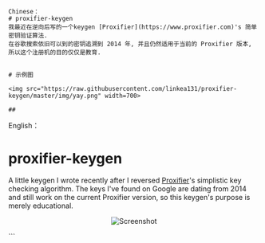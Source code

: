 ##
```
Chinese：
# proxifier-keygen
我最近在逆向后写的一个keygen [Proxifier](https://www.proxifier.com)'s 简单密钥验证算法.
在谷歌搜索依旧可以到的密钥追溯到 2014 年, 并且仍然适用于当前的 Proxifier 版本, 所以这个注册机的目的仅仅是教育.


# 示例图

<img src="https://raw.githubusercontent.com/linkea131/proxifier-keygen/master/img/yay.png" width=700>

##
```
English：
# proxifier-keygen
A little keygen I wrote recently after I reversed [Proxifier](https://www.proxifier.com)'s simplistic key checking algorithm.
The keys I've found on Google are dating from 2014 and still work on the current Proxifier version, so this keygen's purpose is merely educational.

<p align="center">
  <img src="https://raw.githubusercontent.com/linkea131/proxifier-keygen/master/img/yay.png" alt="Screenshot"/>
</p>
```
